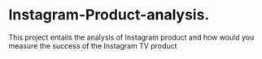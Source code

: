# Instagram-Product-analysis.
This project entails the analysis of Instagram product and  how would you measure the success of the Instagram TV product
